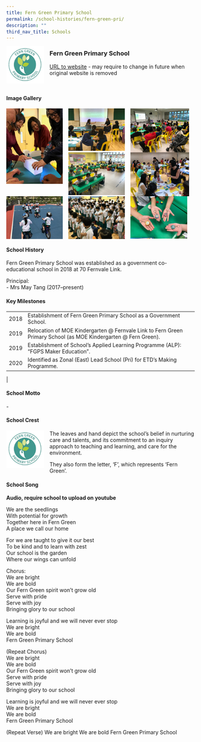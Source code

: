 ```yaml
---
title: Fern Green Primary School
permalink: /school-histories/fern-green-pri/
description: ""
third_nav_title: Schools
---
```

<img src="/images/ferngreenpri1.png" style="width:20%;margin-right:15px;" align = "left">

### **Fern Green Primary School**
[URL to website](https://ferngreenpri.moe.edu.sg/) - may require to change in future when original website is removed

<br clear="left">

#### **Image Gallery**

<p><a href="https://d1yxymztqoj7qn.amplifyapp.com/images/ferngreenpri2.jpg">  
<img src="/images/ferngreenpri2.jpg" style="width:30%;margin-right:15px;" align = "left">
</a></p>

<p><a href="https://d1yxymztqoj7qn.amplifyapp.com/images/ferngreenpri3.jpg">  
<img src="/images/ferngreenpri3.jpg" style="width:30%;margin-right:15px;" align = "left">
</a></p>

<p><a href="https://d1yxymztqoj7qn.amplifyapp.com/images/ferngreenpri4.jpg">  
<img src="/images/ferngreenpri4.jpg" style="width:31%;margin-right:15px;" align = "left">
</a></p>

<p><a href="https://d1yxymztqoj7qn.amplifyapp.com/images/ferngreenpri5.jpg">  
<img src="/images/ferngreenpri5.jpg" style="width:30%;margin-right:15px;" align = "left">
</a></p>

<p><a href="https://d1yxymztqoj7qn.amplifyapp.com/images/ferngreenpri6.jpg">  
<img src="/images/ferngreenpri6.jpg" style="width:31%;margin-right:15px;" align = "left">
</a></p>

<p><a href="https://d1yxymztqoj7qn.amplifyapp.com/images/ferngreenpri7.jpg">  
<img src="/images/ferngreenpri7.jpg" style="width:30%;margin-right:15px;" align = "left">
</a></p>

<p><a href="https://d1yxymztqoj7qn.amplifyapp.com/images/ferngreenpri8.jpg">  
<img src="/images/ferngreenpri8.jpg" style="width:30%;margin-right:15px;" align = "left">
</a></p>

<p><a href="https://d1yxymztqoj7qn.amplifyapp.com/images/ferngreenpri9.jpg">  
<img src="/images/ferngreenpri9.jpg" style="width:30%;margin-right:15px;" align = "left">
</a></p>

<br clear="left">

#### **School History**
Fern Green Primary School was established as a government co-educational school in 2018 at 70 Fernvale Link.

Principal:<br>
\- Mrs May Tang (2017–present)

#### **Key Milestones**

|  |  |
|:---:|---|
| 2018 | Establishment of Fern Green Primary School as a Government School. |
| 2019 | Relocation of MOE Kindergarten @ Fernvale Link to Fern Green Primary School (as MOE Kindergarten @ Fern Green). |
| 2019 | Establishment of School’s Applied Learning Programme (ALP): “FGPS Maker Education”. |
| 2020 | Identified as Zonal (East) Lead School (Pri) for ETD’s Making Programme. |
|

#### **School Motto**
\-

#### **School Crest**
<img src="/images/ferngreenpri1.png" style="width:20%;margin-right:15px;" align = "left">

The leaves and hand depict the school’s belief in nurturing care and talents, and its commitment to an inquiry approach to teaching and learning, and care for the environment.

They also form the letter, ‘F’, which represents ‘Fern Green’.

#### **School Song**
**Audio, require school to upload on youtube**

We are the seedlings<br>
With potential for growth<br>
Together here in Fern Green<br>
A place we call our home

For we are taught to give it our best<br>
To be kind and to learn with zest<br>
Our school is the garden<br>
Where our wings can unfold

Chorus:<br>
We are bright<br>
We are bold<br>
Our Fern Green spirit won’t grow old<br>
Serve with pride<br>
Serve with joy<br>
Bringing glory to our school

Learning is joyful and we will never ever stop<br>
We are bright<br>
We are bold<br>
Fern Green Primary School

(Repeat Chorus)<br>
We are bright<br>
We are bold<br>
Our Fern Green spirit won’t grow old<br>
Serve with pride<br>
Serve with joy<br>
Bringing glory to our school

Learning is joyful and we will never ever stop<br>
We are bright<br>
We are bold<br>
Fern Green Primary School

(Repeat Verse)
We are bright
We are bold
Fern Green Primary School